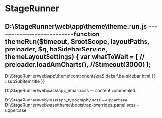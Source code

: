 # StageRunner
D:\StageRunner\web\app\theme\theme.run.js 
--------------------------function themeRun($timeout, $rootScope, layoutPaths, preloader, $q, baSidebarService, themeLayoutSettings) {
    var whatToWait = [
     // preloader.loadAmCharts(),
      //$timeout(3000)
    ];
---------------------------

D:\StageRunner\web\app\theme\components\baSidebar\ba-sidebar.html
{{ ::subSubitem.title }}

D:\StageRunner\web\sass\app\_email.scss -- content commented.

D:\StageRunner\web\sass\app\_typography.scss --uppercase
D:\StageRunner\web\sass\theme\bootstrap-overrides\_panel.scss -uppercase
